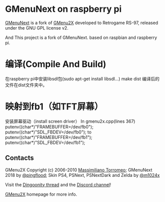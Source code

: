 # GMenuNext on raspberry pi

[GMenuNext](https://github.com/pingflood/GMenuNext/) is a fork of [GMenu2X](http://mtorromeo.github.com/gmenu2x) developed to Retrogame RS-97, released under the GNU GPL license v2.

And This project is a fork of GMenuNext. based on raspbian and raspberry pi.

# 编译(Compile And Build)

在raspberry pi中安装libsdl包(sudo apt-get install libsdl...)
make dist
编译后的文件在dist文件夹中。

# 映射到fb1（如TFT屏幕）
安装屏幕驱动（install screen driver）
In gmenu2x.cpp(lines 367)
putenv((char*)"FRAMEBUFFER=/dev/fb0");
putenv((char*)"SDL_FBDEV=/dev/fb0");
to
putenv((char*)"FRAMEBUFFER=/dev/fb1");
putenv((char*)"SDL_FBDEV=/dev/fb1");

## Contacts

GMenu2X Copyright (c) 2006-2010 [Massimiliano Torromeo](mailto:massimiliano.torromeo@gmail.com); GMenuNext 2018 by [@pingflood](https://boards.dingoonity.org/profile/pingflood/); Skin PS4, PSNext, PSNextDark and Zelda by [@m1024x](https://github.com/m1024x/retrogame-skin-pack)

Visit the [Dingoonity thread](https://boards.dingoonity.org/ingenic-jz4760-devices/gmenunext-let's-make-gmenu-great-again!/) and the [Discord channel](https://discord.gg/hvR5vK6)!

[GMenu2X](http://mtorromeo.github.com/gmenu2x) homepage for more info.
